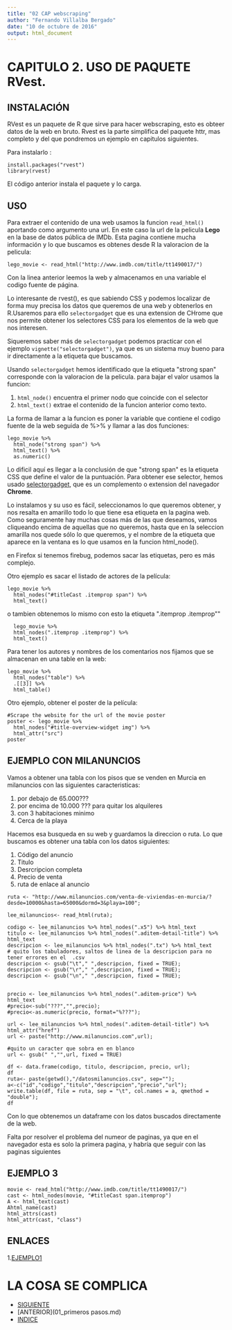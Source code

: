 ```yaml
---
title: "02 CAP webscraping"
author: "Fernando Villalba Bergado"
date: "10 de octubre de 2016"
output: html_document
---
```


# CAPITULO 2. USO DE PAQUETE RVest.

## INSTALACIÓN

RVest es un paquete de R que sirve para hacer webscraping, esto es obteer datos de la web en bruto.
Rvest es la parte simplifica del paquete httr, mas completo y del que pondremos un ejemplo en capitulos siguientes.

Para instalarlo :
```{r}
install.packages("rvest")
library(rvest)
```
El código anterior instala el paquete y lo carga.

## USO

Para extraer el contenido de una web usamos la funcion `read_html()` aportando como argumento una url.
En este caso la url de la pelicula **Lego** en la base de datos pública de IMDb.
Esta pagina contiene mucha información y lo que buscamos es obtenes desde R la valoracion de la pelicula:

```{r}
lego_movie <- read_html("http://www.imdb.com/title/tt1490017/")
```
Con la linea anterior leemos la web y almacenamos en una variable el codigo fuente de página.

Lo interesante de rvest(), es que sabiendo CSS y podemos localizar de forma muy precisa los datos que queremos de una web y obtenerlos en R.Usaremos para ello `selectorgadget` que es una extension de CHrome que nos permite obtener los selectores CSS para los elementos de la web que nos interesen.

Siqueremos saber más de `selectorgadget` podemos practicar con el ejemplo `vignette("selectorgadget")`, ya que es un sistema muy bueno para ir directamente a la etiqueta que buscamos.

Usando `selectorgadget` hemos identificado que la etiqueta "strong span" corresponde con la valoracion de la pelicula.
para bajar el valor usamos la funcion:

1. `html_node()` encuentra el primer nodo que coincide con el selector
2. `html_text()`  extrae el contenido de la funcion anterior como texto.

La forma de llamar a la funcion es poner la variable que contiene el codigo fuente de la web seguida de %>% y llamar a las dos funciones:

```{r}
lego_movie %>% 
  html_node("strong span") %>%
  html_text() %>%
  as.numeric()
```
Lo dificil aquí es llegar a la conclusión de que "strong span" es la etiqueta CSS que define el valor de la puntuación.
Para obtener ese selector, hemos usado
[selectorgadget](https://chrome.google.com/webstore/detail/selectorgadget/mhjhnkcfbdhnjickkkdbjoemdmbfginb), que es un complemento o extension del navegador **Chrome**.

Lo instalamos y su uso es fácil, seleccionamos lo que queremos obtener, y nos resalta en amarillo todo lo que tiene esa etiqueta en la pagina web. Como seguramente hay muchas cosas más de las que deseamos, vamos cliqueando encima de aquellas que no queremos, hasta que en la seleccion amarilla nos quede sólo lo que queremos, y el nombre de la etiqueta que aparece en la ventana es lo que usamos en la funcion html_node().

en Firefox si tenemos firebug, podemos sacar las etiquetas, pero es más complejo.

Otro ejemplo es sacar el listado de actores de la película:


```{r}
lego_movie %>%
  html_nodes("#titleCast .itemprop span") %>%
  html_text()
```
o tambien obtenemos lo mismo con esto la etiqueta ".itemprop .itemprop""
```{r}
  lego_movie %>%
  html_nodes(".itemprop .itemprop") %>%
  html_text()
```

Para tener los autores y nombres de los comentarios nos fijamos que se almacenan en una table en la web:


```{r}
lego_movie %>%
  html_nodes("table") %>%
  .[[3]] %>%
  html_table()
```

Otro ejemplo, obtener el poster de la película:

```{r}
#Scrape the website for the url of the movie poster
poster <- lego_movie %>%
  html_nodes("#title-overview-widget img") %>%
  html_attr("src")
poster
```
## EJEMPLO CON MILANUNCIOS

Vamos a obtener una tabla con los pisos que se venden en Murcia en milanuncios con las siguientes caracteristicas:
1. por debajo de 65.000???
2. por encima de 10.000 ??? para quitar los alquileres
3. con 3 habitaciones minimo
4. Cerca de la playa

Hacemos esa busqueda en su web y guardamos la direccion o ruta.
Lo que buscamos es obtener una tabla con los datos siguientes:

1. Código del anuncio
2. Titulo
3. Desrcripcion completa
4. Precio de venta
5. ruta de enlace al anuncio

```{r}
ruta <- "http://www.milanuncios.com/venta-de-viviendas-en-murcia/?desde=10000&hasta=65000&dormd=3&playa=100";

lee_milanuncios<- read_html(ruta);

codigo <- lee_milanuncios %>% html_nodes(".x5") %>% html_text
titulo <- lee_milanuncios %>% html_nodes(".aditem-detail-title") %>% html_text
descripcion <- lee_milanuncios %>% html_nodes(".tx") %>% html_text
# quito los tabuladores, saltos de linea de la descripcion para no tener errores en el  .csv
descripcion <- gsub("\t"," ",descripcion, fixed = TRUE);
descripcion <- gsub("\r"," ",descripcion, fixed = TRUE);
descripcion <- gsub("\n"," ",descripcion, fixed = TRUE);


precio <- lee_milanuncios %>% html_nodes(".aditem-price") %>% html_text
#precio<-sub("???","",precio);
#precio<-as.numeric(precio, format="%???");

url <- lee_milanuncios %>% html_nodes(".aditem-detail-title") %>% html_attr("href")
url <- paste("http://www.milanuncios.com",url);

#quito un caracter que sobra en en blanco
url <- gsub(" ","",url, fixed = TRUE)

df <- data.frame(codigo, titulo, descripcion, precio, url);
df
ruta<- paste(getwd(),"/datosmilanuncios.csv", sep="");
a<-c("id","codigo","titulo","descripcion","precio","url");
write.table(df, file = ruta, sep = "\t", col.names = a, qmethod = "double");
df
```
Con lo que obtenemos un dataframe con los datos buscados directamente de la web.

Falta por resolver el problema del numeor de paginas, ya que en el navegador esta es solo la primera pagina, y habría que seguir con las paginas siguientes


## EJEMPLO 3

```{r}
movie <- read_html("http://www.imdb.com/title/tt1490017/")
cast <- html_nodes(movie, "#titleCast span.itemprop")
A <- html_text(cast)
Ahtml_name(cast)
html_attrs(cast)
html_attr(cast, "class")
```

## ENLACES

1.[EJEMPLO1](https://blog.rstudio.org/2014/11/24/rvest-easy-web-scraping-with-r/)


# LA COSA SE COMPLICA

* [SIGUIENTE](03_Rvest02.md)
* [ANTERIOR](01_primeros pasos.md)
* [INDICE](readme.md)

